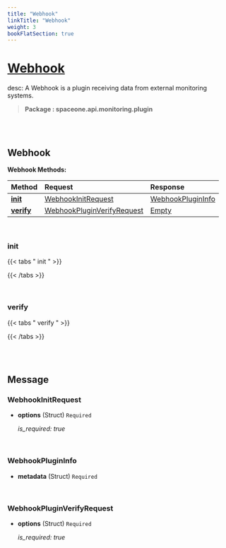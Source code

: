 ```yaml
---
title: "Webhook"
linkTitle: "Webhook"
weight: 3
bookFlatSection: true
---
```

# [Webhook](#Webhook)
desc: A Webhook is a plugin receiving data from external monitoring systems.


>  **Package : spaceone.api.monitoring.plugin**

<br>
<br>

## Webhook


**Webhook Methods:**


| Method | Request | Response |
| :----- | :-------- | :-------- |
| [**init**](./Webhook#init) | [WebhookInitRequest](Webhook#webhookinitrequest) | [WebhookPluginInfo](./Webhook#webhookplugininfo) |
| [**verify**](./Webhook#verify) | [WebhookPluginVerifyRequest](Webhook#webhookpluginverifyrequest) | [Empty](./Webhook#empty) |



    
<br>

### init




 {{< tabs " init " >}}




{{< /tabs >}}

    
<br>

### verify




 {{< tabs " verify " >}}




{{< /tabs >}}

    


<br>
<br>

## Message



### WebhookInitRequest
* **options** (Struct)  `Required` 

  *is_required: true*

    <br>

### WebhookPluginInfo
* **metadata** (Struct)  `Required` 

    <br>

### WebhookPluginVerifyRequest
* **options** (Struct)  `Required` 

  *is_required: true*

    <br>
